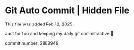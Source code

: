 # Git Auto Commit | Hidden File

This file was added Feb 12, 2025

Just for fun and keeping my daily git commit active 🤪

commit number: 2868949

